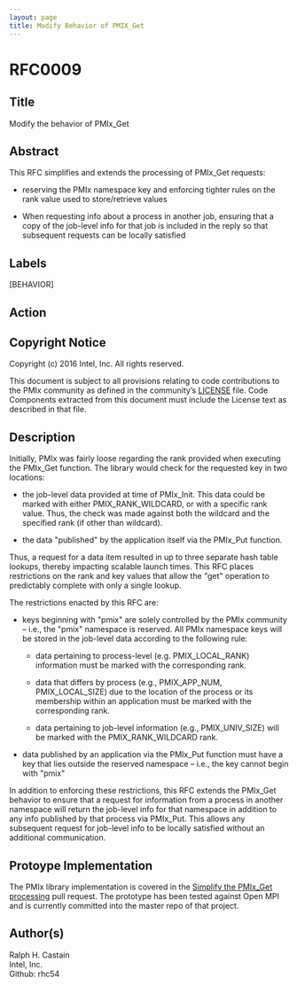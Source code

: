 ```yaml
---
layout: page
title: Modify Behavior of PMIX_Get
---
```


RFC0009
=======

Title
-----

Modify the behavior of PMIx\_Get

Abstract
--------

This RFC simplifies and extends the processing of PMIx\_Get requests:

-   reserving the PMIx namespace key and enforcing tighter rules on the
    rank value used to store/retrieve values

-   When requesting info about a process in another job, ensuring that a
    copy of the job-level info for that job is included in the reply so
    that subsequent requests can be locally satisfied

Labels
------

\[BEHAVIOR\]

Action
------

Copyright Notice
----------------

Copyright (c) 2016 Intel, Inc. All rights reserved.

This document is subject to all provisions relating to code
contributions to the PMIx community as defined in the community’s
[LICENSE](https://github.com/pmix/RFCs/tree/master/LICENSE) file. Code
Components extracted from this document must include the License text as
described in that file.

Description
-----------

Initially, PMIx was fairly loose regarding the rank provided when
executing the PMIx\_Get function. The library would check for the
requested key in two locations:

-   the job-level data provided at time of PMIx\_Init. This data could
    be marked with either PMIX\_RANK\_WILDCARD, or with a specific rank
    value. Thus, the check was made against both the wildcard and the
    specified rank (if other than wildcard).

-   the data "published" by the application itself via the PMIx\_Put
    function.

Thus, a request for a data item resulted in up to three separate hash
table lookups, thereby impacting scalable launch times. This RFC places
restrictions on the rank and key values that allow the "get" operation
to predictably complete with only a single lookup.

The restrictions enacted by this RFC are:

-   keys beginning with "pmix" are solely controlled by the PMIx
    community – i.e., the "pmix" namespace is reserved. All PMIx
    namespace keys will be stored in the job-level data according to the
    following rule:

    -   data pertaining to process-level (e.g. PMIX\_LOCAL\_RANK)
        information must be marked with the corresponding rank.

    -   data that differs by process (e.g., PMIX\_APP\_NUM,
        PMIX\_LOCAL\_SIZE) due to the location of the process or its
        membership within an application must be marked with the
        corresponding rank.

    -   data pertaining to job-level information (e.g.,
        PMIX\_UNIV\_SIZE) will be marked with the PMIX\_RANK\_WILDCARD
        rank.

-   data published by an application via the PMIx\_Put function must
    have a key that lies outside the reserved namespace – i.e., the key
    cannot begin with "pmix"

In addition to enforcing these restrictions, this RFC extends the
PMIx\_Get behavior to ensure that a request for information from a
process in another namespace will return the job-level info for that
namespace in addition to any info published by that process via
PMIx\_Put. This allows any subsequent request for job-level info to be
locally satisfied without an additional communication.

Protoype Implementation
-----------------------

The PMIx library implementation is covered in the [Simplify the
PMIx\_Get processing](https://github.com/pmix/master/pull/114) pull
request. The prototype has been tested against Open MPI and is currently
committed into the master repo of that project.

Author(s)
---------

Ralph H. Castain  
Intel, Inc.  
Github: rhc54

